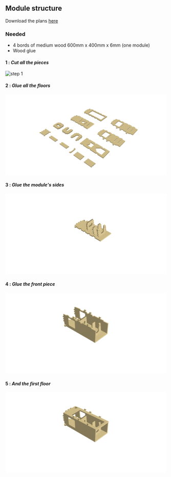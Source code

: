 ## Module structure

Download the plans [here]()

### Needed

* 4 bords of medium wood 600mm x 400mm x 6mm (one module)
* Wood glue

#### 1 : _Cut all the pieces_

![step 1](documentation/user/img/anim01.gif)

#### 2 : _Glue all the floors_

![step 1](documentation/user/img/anim02.gif)

#### 3 : _Glue the module's sides_

![step 1](documentation/user/img/anim03.gif)

#### 4 : _Glue the front piece_

![step 1](documentation/user/img/anim04.gif)

#### 5 : _And the first floor_

![step 1](documentation/user/img/anim05.gif)

